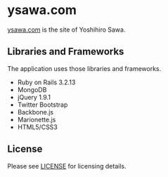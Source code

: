 # ysawa.com

[ysawa.com](http://ysawa.com) is the site of Yoshihiro Sawa.

## Libraries and Frameworks

The application uses those libraries and frameworks.

* Ruby on Rails 3.2.13
* MongoDB
* jQuery 1.9.1
* Twitter Bootstrap
* Backbone.js
* Marionette.js
* HTML5/CSS3

## License

Please see [LICENSE](https://github.com/ysawa/ysawacom/blob/master/LICENSE) for licensing details.

